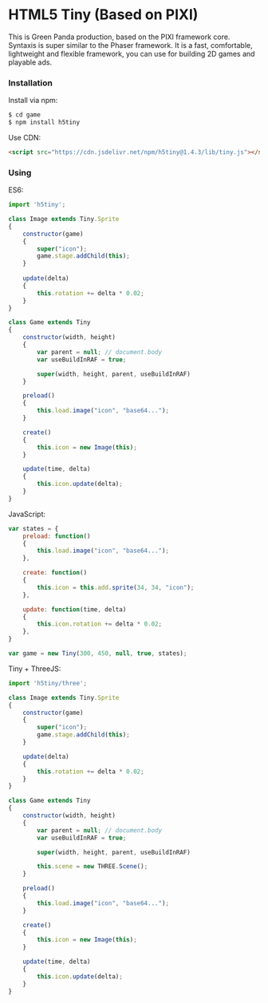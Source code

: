 # HTML5 Tiny (Based on PIXI)


This is Green Panda production, based on the PIXI framework core.
Syntaxis is super similar to the Phaser framework. 
It is a fast, comfortable, lightweight and flexible framework, you can use for building 2D games and playable ads.


### Installation

Install via npm:

```sh
$ cd game
$ npm install h5tiny
```

Use CDN:

```html
<script src="https://cdn.jsdelivr.net/npm/h5tiny@1.4.3/lib/tiny.js"></script>
```

### Using

ES6:

```javascript
import 'h5tiny';

class Image extends Tiny.Sprite 
{
	constructor(game) 
	{
		super("icon");
		game.stage.addChild(this);
	}
	
	update(delta) 
	{
		this.rotation += delta * 0.02;
	}
}

class Game extends Tiny 
{
	constructor(width, height) 
	{
		var parent = null; // document.body
		var useBuildInRAF = true;

		super(width, height, parent, useBuildInRAF)
	}

	preload() 
	{
		this.load.image("icon", "base64...");
	}

	create() 
	{
		this.icon = new Image(this);
	}

	update(time, delta) 
	{
		this.icon.update(delta);
	}
}

```

JavaScript:

```javascript
var states = {
	preload: function() 
	{
		this.load.image("icon", "base64...");
	},

	create: function() 
	{
		this.icon = this.add.sprite(34, 34, "icon");
	},

	update: function(time, delta) 
	{
		this.icon.rotation += delta * 0.02;
	},
}

var game = new Tiny(300, 450, null, true, states);

```


Tiny + ThreeJS:

```javascript
import 'h5tiny/three';

class Image extends Tiny.Sprite 
{
	constructor(game) 
	{
		super("icon");
		game.stage.addChild(this);
	}

	update(delta) 
	{
		this.rotation += delta * 0.02;
	}
}

class Game extends Tiny
{
	constructor(width, height) 
	{
		var parent = null; // document.body
		var useBuildInRAF = true;

		super(width, height, parent, useBuildInRAF)

		this.scene = new THREE.Scene();
	}

	preload() 
	{
		this.load.image("icon", "base64...");
	}

	create() 
	{
		this.icon = new Image(this);
	}

	update(time, delta) 
	{
		this.icon.update(delta);
	}
}

```